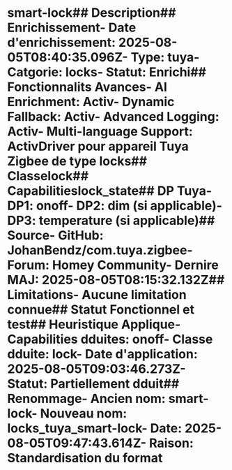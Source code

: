 # smart-lock##  Description##  Enrichissement- **Date d'enrichissement**: 2025-08-05T08:40:35.096Z- **Type**: tuya- **Catgorie**: locks- **Statut**:  Enrichi##  Fonctionnalits Avances- **AI Enrichment**: Activ- **Dynamic Fallback**: Activ- **Advanced Logging**: Activ- **Multi-language Support**: ActivDriver pour appareil Tuya Zigbee de type locks##  Classelock##  Capabilitieslock_state##  DP Tuya- DP1: onoff- DP2: dim (si applicable)- DP3: temperature (si applicable)##  Source- GitHub: JohanBendz/com.tuya.zigbee- Forum: Homey Community- Dernire MAJ: 2025-08-05T08:15:32.132Z##  Limitations- Aucune limitation connue##  Statut Fonctionnel et test##  Heuristique Applique- **Capabilities dduites**: onoff- **Classe dduite**: lock- **Date d'application**: 2025-08-05T09:03:46.273Z- **Statut**:  Partiellement dduit##  Renommage- **Ancien nom**: smart-lock- **Nouveau nom**: locks_tuya_smart-lock- **Date**: 2025-08-05T09:47:43.614Z- **Raison**: Standardisation du format